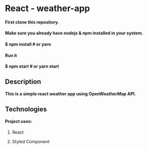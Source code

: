# React - weather-app

#### First clone this repository.

#### Make sure you already have nodejs & npm installed in your system.

#### $ npm install # or yarn

#### Run it

#### $ npm start # or yarn start

## Description

#### This is a simple react weather app using OpenWeatherMap API.

## Technologies

#### Project uses:

1. React

2. Styled Component
